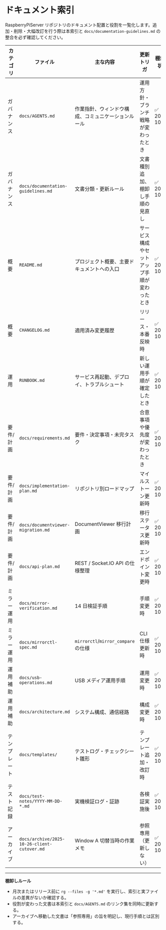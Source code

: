 # ドキュメント索引

RaspberryPiServer リポジトリのドキュメント配置と役割を一覧化します。追加・削除・大幅改訂を行う際は本索引と `docs/documentation-guidelines.md` の整合を必ず確認してください。

| カテゴリ | ファイル | 主な内容 | 更新トリガ | 棚卸し状況 |
| --- | --- | --- | --- | --- |
| ガバナンス | `docs/AGENTS.md` | 作業指針、ウィンドウ構成、コミュニケーションルール | 運用方針・ブランチ戦略が変わったとき | ✅ 2025-10-31 |
| ガバナンス | `docs/documentation-guidelines.md` | 文書分類・更新ルール | 文書種別追加、棚卸し手順の見直し | ✅ 2025-10-31 |
| 概要 | `README.md` | プロジェクト概要、主要ドキュメントへの入口 | サービス構成やセットアップ手順が変わったとき | ✅ 2025-10-31 |
| 概要 | `CHANGELOG.md` | 適用済み変更履歴 | リリース・本番反映時 | ✅ 2025-10-31 |
| 運用 | `RUNBOOK.md` | サービス再起動、デプロイ、トラブルシュート | 新しい運用手順が確定したとき | ✅ 2025-10-31 |
| 要件/計画 | `docs/requirements.md` | 要件・決定事項・未完タスク | 合意事項や優先度が変わったとき | ✅ 2025-10-31 |
| 要件/計画 | `docs/implementation-plan.md` | リポジトリ別ロードマップ | マイルストーン更新時 | ✅ 2025-10-31 |
| 要件/計画 | `docs/documentviewer-migration.md` | DocumentViewer 移行計画 | 移行ステータス更新時 | ✅ 2025-10-31 |
| 要件/計画 | `docs/api-plan.md` | REST / Socket.IO API の仕様整理 | エンドポイント変更時 | ✅ 2025-10-31 |
| ミラー運用 | `docs/mirror-verification.md` | 14 日検証手順 | 手順変更時 | ✅ 2025-10-31 |
| ミラー運用 | `docs/mirrorctl-spec.md` | `mirrorctl`/`mirror_compare` の仕様 | CLI 仕様更新時 | ✅ 2025-10-31 |
| 運用補助 | `docs/usb-operations.md` | USB メディア運用手順 | 運用変更時 | ✅ 2025-10-31 |
| 運用補助 | `docs/architecture.md` | システム構成、通信経路 | 構成変更時 | ✅ 2025-10-31 |
| テンプレート | `docs/templates/` | テストログ・チェックシート雛形 | テンプレート追加・改訂時 | ✅ 2025-10-31 |
| テスト記録 | `docs/test-notes/YYYY-MM-DD-*.md` | 実機検証ログ・証跡 | 各検証実施後 | ✅ 2025-10-31 |
| アーカイブ | `docs/archive/2025-10-26-client-cutover.md` | Window A 切替当時の作業メモ | 参照専用（更新しない） | ✅ 2025-10-31 |

---

**棚卸しルール**
- 月次またはリリース前に `rg --files -g '*.md'` を実行し、索引と実ファイルの差異がないか確認する。  
- 役割が変わった文書は本索引と `docs/AGENTS.md` のリンク集を同時に更新する。  
- アーカイブへ移動した文書は「参照専用」の旨を明記し、現行手順とは区別する。
